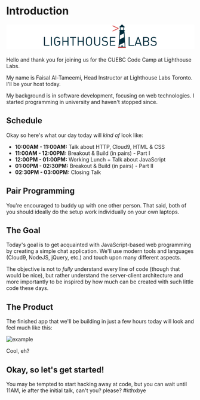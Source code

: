 # Introduction

<div style="background-color:white; width:100%; margin-bottom:20px">
  <img src="/images/lhl-logo.png" style="width:60%; margin-left:20%">
</div>

Hello and thank you for joining us for the CUEBC Code Camp at Lighthouse Labs.

My name is Faisal Al-Tameemi, Head Instructor at Lighthouse Labs Toronto. I'll be your host today.

My background is in software development, focusing on web technologies. I started programming in university and haven't stopped since.


## Schedule

Okay so here's what our day today will _kind of_ look like:

* **10:00AM - 11:00AM:** Talk about HTTP, Cloud9, HTML & CSS
* **11:00AM - 12:00PM:** Breakout & Build (in pairs) - Part I
* **12:00PM - 01:00PM:** Working Lunch + Talk about JavaScript
* **01:00PM - 02:30PM:** Breakout & Build (in pairs) - Part II
* **02:30PM - 03:00PM:** Closing Talk

## Pair Programming

You're encouraged to buddy up with one other person. That said, both of you should ideally do the setup work individually on your own laptops. 

## The Goal

Today's goal is to get acquainted with JavaScript-based web programming by creating a simple chat application. We'll use modern tools and languages (Cloud9, NodeJS, jQuery, etc.) and touch upon many different aspects. 

The objective is not to _fully_ understand every line of code (though that would be nice), but rather understand the server-client architecture and more importantly to be inspired by how much can be created with such little code these days.

## The Product

The finished app that we'll be building in just a few hours today will look and feel much like this:

![example](http://d.pr/i/1k0TK/33fupKLm+)

Cool, eh?

## Okay, so let's get started!

You may be tempted to start hacking away at code, but you can wait until 11AM, ie after the initial talk, can't you? please? #kthxbye